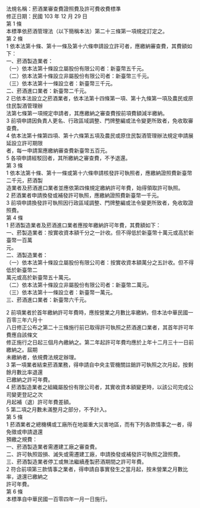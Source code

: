 法規名稱：菸酒業審查費證照費及許可費收費標準  
修正日期：民國 103 年 12 月 29 日  
第 1 條  
本標準依菸酒管理法（以下簡稱本法）第二十三條第一項規定訂定之。  
第 2 條  
1 依本法第十條、第十一條及第十六條申請設立許可者，應繳納審查費，其費額如下：  
一、菸酒製造業者：  
（一）依本法第十條設立屬股份有限公司者：新臺幣五千元。  
（二）依本法第十條設立非屬股份有限公司者：新臺幣三千元。  
（三）依本法第十一條設立者：新臺幣三千元。  
二、菸酒進口業者：新臺幣二千元。  
2 已依本法設立之菸酒業者，依本法第十四條第一項、第十九條第一項及農民或原住民製酒管理辦  
法第七條第一項規定申請者，其應繳納之審查費按前項費額減半繳納。  
3 前項申請因負責人更名、行政區域調整、門牌整編或法令變更所致者，免收取審查費。  
4 依本法第十條第四項、第十六條第五項及農民或原住民製酒管理辦法規定申請展延設立許可期限  
者，每一申請案應繳納審查費新臺幣五百元。  
5 各項申請經駁回者，其所繳納之審查費，不予退還。  
第 3 條  
1 依本法第十條、第十一條或第十六條申請核發許可執照者，應繳納證照費新臺幣二千元，菸酒製  
造業者及菸酒進口業者並應依第四條規定繳納許可年費，始得領取許可執照。  
2 菸酒業者申請換發或補發許可執照，應繳納證照費新臺幣一千元。  
3 前項申請換發許可執照因行政區域調整、門牌整編或法令變更所致者，免收取證照費。  
第 4 條  
1 菸酒製造業者及菸酒進口業者應按年繳納許可年費，其費額如下：  
一、菸製造業者：按實收資本額千分之一計收。但不得低於新臺幣十萬元或高於新臺幣一百萬  
元。  
二、酒製造業者：  
（一）依本法第十條設立屬股份有限公司者：按實收資本額萬分之五計收。但不得低於新臺幣二  
萬元或高於新臺幣五十萬元。  
（二）依本法第十條設立非屬股份有限公司者：新臺幣二萬元。  
（三）依本法第十一條設立者：新臺幣一萬元。  
三、菸酒進口業者：新臺幣六千元。  


2 前項業者於首年繳納許可年費時，應按營業之月數比率繳納，但本法中華民國一百零三年六月十  
八日修正公布之第二十三條施行前已取得許可執照之菸酒進口業者，其首年許可年費應自該條文  
修正施行之日起三個月內繳納之。第二年起許可年費均應於上年十二月三十一日前繳納之。屆期  
未繳納者，依規費法規定辦理。  
3 第一項業者結束菸酒業務，得申請自中央主管機關註銷許可執照之次月起，按剩餘月數比率退還  
已繳納之許可年費。  
4 菸酒製造業者之組織屬股份有限公司者，其實收資本額變更時，以該公司完成公司變更登記之次  
月起補（退）許可年費差額。  
5 第二項之月數未滿整月之部分，不予計入。  
第 5 條  
1 菸酒業者之總機構或工廠所在地屬重大災害地區，而有下列各款情事之一者，得免徵或申請退還  
預繳之規費：  
一、菸酒製造業者需遷建工廠之審查費。  
二、許可執照毀損、滅失或需遷建工廠，申請換發或補發許可執照之證照費。  
三、菸酒製造業者停工或無法繼續產製菸酒期間之許可年費。  
2 符合前項第三款情事之業者，得申請自事實發生之當月起，按未營業之月數比率，退還已繳納之  
許可年費。  
第 6 條  
本標準自中華民國一百零四年一月一日施行。  



